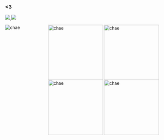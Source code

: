 ### <3
<a href="https://www.instagram.com/hachicna/" target="_blank"><img src="https://img.shields.io/badge/Instagram-E4405F?style=for-the-badge&logo=instagram&logoColor=white" target="_blank">
</a>
<a href="https://open.spotify.com/user/22b6hkruvkowyvu34ymeosika" target="_blank"><img src="https://img.shields.io/badge/Spotify-1ED760?&style=for-the-badge&logo=spotify&logoColor=white" target="_blank">
</a>


  <img align="center" alt="chae" src="https://i.pinimg.com/564x/52/0a/44/520a448172564fb7e3dc261a95f9a4f4.jpg">
  <img height="180" align="right" alt="chae" src="https://i.pinimg.com/564x/ea/83/cd/ea83cdba19bd63b802a5e9896c95be78.jpg">
  <img height="180" align="right" alt="chae" src="https://i.pinimg.com/564x/ae/ce/4b/aece4b6838b8bc8b5269126156d81478.jpg">
  <img height="180" align="right" alt="chae" src="https://i.pinimg.com/564x/ca/ce/ef/caceeffa7af46530e10efe0fb6301176.jpg">
  <img height="180" align="right" alt="chae" src="https://i.pinimg.com/564x/24/f0/6d/24f06d0c064d86a5303b749be91e093f.jpg">
  
